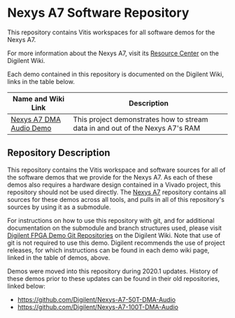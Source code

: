 # Nexys A7 Software Repository

This repository contains Vitis workspaces for all software demos for the Nexys A7.

For more information about the Nexys A7, visit its [Resource Center](https://reference.digilentinc.com/reference/programmable-logic/nexys-a7/start) on the Digilent Wiki.

Each demo contained in this repository is documented on the Digilent Wiki, links in the table below.

| Name and Wiki Link | Description |
|--------------------|-------------|
| [Nexys A7 DMA Audio Demo](https://reference.digilentinc.com/reference/programmable-logic/nexys-a7/demos/dma-audio) | This project demonstrates how to stream data in and out of the Nexys A7's RAM |

## Repository Description

This repository contains the Vitis workspace and software sources for all of the software demos that we provide for the Nexys A7. As each of these demos also requires a hardware design contained in a Vivado project, this repository should not be used directly. The [Nexys A7](https://github.com/Digilent/Nexys-A7) repository contains all sources for these demos across all tools, and pulls in all of this repository's sources by using it as a submodule.

For instructions on how to use this repository with git, and for additional documentation on the submodule and branch structures used, please visit [Digilent FPGA Demo Git Repositories](https://reference.digilentinc.com/reference/programmable-logic/documents/git) on the Digilent Wiki. Note that use of git is not required to use this demo. Digilent recommends the use of project releases, for which instructions can be found in each demo wiki page, linked in the table of demos, above.

Demos were moved into this repository during 2020.1 updates. History of these demos prior to these updates can be found in their old repositories, linked below:
* https://github.com/Digilent/Nexys-A7-50T-DMA-Audio
* https://github.com/Digilent/Nexys-A7-100T-DMA-Audio